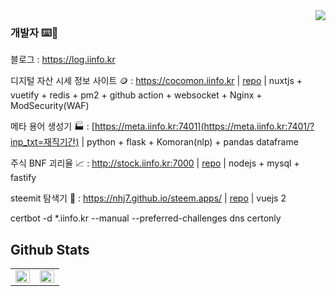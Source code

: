 <div align="right">
<img src="https://komarev.com/ghpvc/?username=nhj7&style=flat-square" align="right" />
</div>  


### 개발자 ⌨️🤔

블로그 : https://log.iinfo.kr

디지털 자산 시세 정보 사이트 🪙 : https://cocomon.iinfo.kr | [repo](https://github.com/nhj7/cocomon_fe) | nuxtjs + vuetify + redis + pm2 + github action + websocket + Nginx + ModSecurity(WAF)

메타 용어 생성기 🏭 : [https://meta.iinfo.kr:7401](https://meta.iinfo.kr:7401/?inp_txt=재직기간) | python + flask + Komoran(nlp) + pandas dataframe

주식 BNF 괴리율 📈 : http://stock.iinfo.kr:7000 | [repo](https://github.com/nhj7/nysdaq) | nodejs + mysql + fastify

steemit 탐색기 👬 : https://nhj7.github.io/steem.apps/ | [repo](https://github.com/nhj7/nhj7.github.io/tree/master/steem.apps) | vuejs 2


<p>  
certbot -d *.iinfo.kr --manual --preferred-challenges dns certonly  
</p>


## Github Stats  
<table><tr><td valign="top" width="50%">

<img src="https://github-readme-stats.vercel.app/api?username=nhj7&show_icons=true&count_private=true&hide_border=true" align="left" style="width: 100%" />

</td><td valign="top" width="50%">

<img src="https://github-readme-stats.vercel.app/api/top-langs/?username=nhj7&hide_border=true&layout=compact&hide=css,html,tsql,Logos,Shell,Batchfile,SCSS,Aspectj,TypeScript,PHP&langs_count=8" align="left" style="width: 100%" />

</td></tr></table>  

<br/>

<!-- [![HitCount](http://hits.dwyl.com/nhj7/nhj7.svg)](http://hits.dwyl.com/nhj7/nhj7) -->

<!--
**nhj7/nhj7** is a ✨ _special_ ✨ repository because its `README.md` (this file) appears on your GitHub profile.

Here are some ideas to get you started:

- 🔭 I’m currently working on ...
- 🌱 I’m currently learning ...
- 👯 I’m looking to collaborate on ...
- 🤔 I’m looking for help with ...
- 💬 Ask me about ...
- 📫 How to reach me: ...
- 😄 Pronouns: ...
- ⚡ Fun fact: ...
-->

